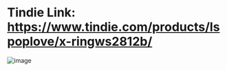 Tindie Link: https://www.tindie.com/products/lspoplove/x-ringws2812b/
====
![image](https://github.com/lspoplove/X-project/blob/master/Documents/X-Ring.jpg)
